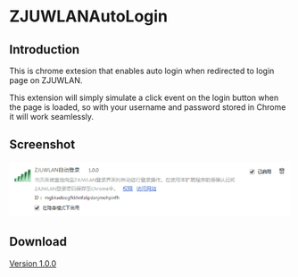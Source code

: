 ZJUWLANAutoLogin
================

## Introduction

This is chrome extesion that enables auto login when redirected to login page on ZJUWLAN.

This extension will simply simulate a click event on the login button when the page is loaded, so with your username and password stored in Chrome it will work seamlessly.

## Screenshot

![Screenshot](screenshot/extensions.png)

## Download

[Version 1.0.0](dist/ZJUWLANAutoLogin_1.0.0.crx)
